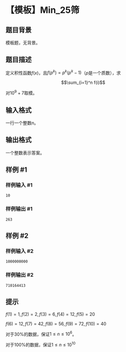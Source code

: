 # 【模板】Min_25筛

## 题目背景

模板题，无背景。

## 题目描述

定义积性函数$f(x)$，且$f(p^k)=p^k(p^k-1)$（$p$是一个质数），求

$$\sum_{i=1}^n f(i)$$

对$10^9+7$取模。

## 输入格式

一行一个整数$n$。

## 输出格式

一个整数表示答案。

## 样例 #1

### 样例输入 #1
```
10
```

### 样例输出 #1

```
263
```

## 样例 #2

### 样例输入 #2
```
1000000000
```

### 样例输出 #2

```
710164413
```

## 提示

$f(1)=1,f(2)=2,f(3)=6,f(4)=12,f(5)=20$

$f(6)=12,f(7)=42,f(8)=56,f(9)=72,f(10)=40$

对于$30\%$的数据，保证$1\le n\le 10^6$。

对于$100\%$的数据，保证$1\le n\le 10^{10}$
